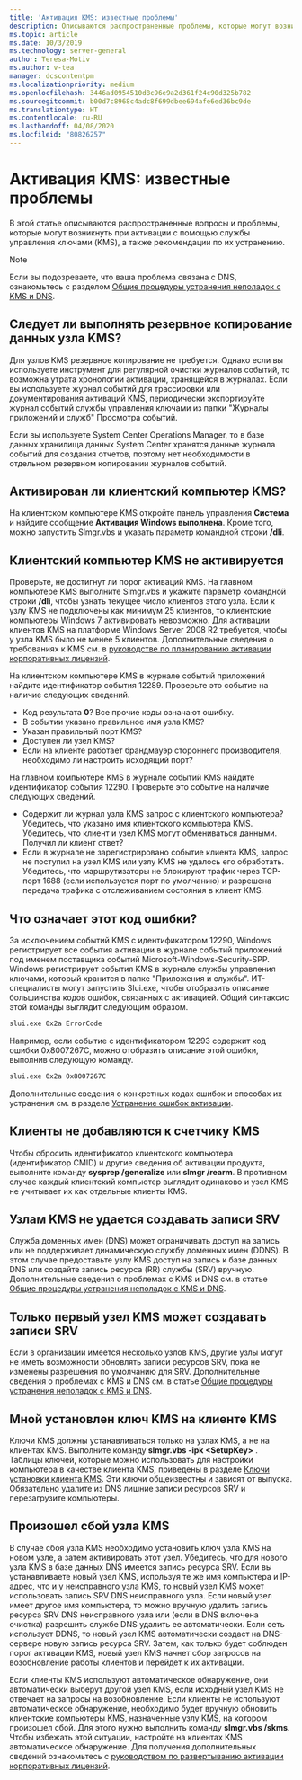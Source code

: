```yaml
---
title: 'Активация KMS: известные проблемы'
description: Описываются распространенные проблемы, которые могут возникнуть во время активации KMS, а также приводятся рекомендации по их устранению.
ms.topic: article
ms.date: 10/3/2019
ms.technology: server-general
author: Teresa-Motiv
ms.author: v-tea
manager: dcscontentpm
ms.localizationpriority: medium
ms.openlocfilehash: 3446ad0954510d8c96e9a2d361f24c90d325b782
ms.sourcegitcommit: b00d7c8968c4adc8f699dbee694afe6ed36bc9de
ms.translationtype: HT
ms.contentlocale: ru-RU
ms.lasthandoff: 04/08/2020
ms.locfileid: "80826257"
---
```

# <a name="kms-activation-known-issues"></a>Активация KMS: известные проблемы

В этой статье описываются распространенные вопросы и проблемы, которые могут возникнуть при активации с помощью службы управления ключами (KMS), а также рекомендации по их устранению.

> [!NOTE]
> Если вы подозреваете, что ваша проблема связана с DNS, ознакомьтесь с разделом [Общие процедуры устранения неполадок с KMS и DNS](common-troubleshooting-procedures-kms-dns.md).

## <a name="should-i-back-up-kms-host-information"></a>Следует ли выполнять резервное копирование данных узла KMS?

Для узлов KMS резервное копирование не требуется. Однако если вы используете инструмент для регулярной очистки журналов событий, то возможна утрата хронологии активации, хранящейся в журналах. Если вы используете журнал событий для трассировки или документирования активаций KMS, периодически экспортируйте журнал событий службы управления ключами из папки "Журналы приложений и служб" Просмотра событий.

Если вы используете System Center Operations Manager, то в базе данных хранилища данных System Center хранятся данные журнала событий для создания отчетов, поэтому нет необходимости в отдельном резервном копировании журналов событий.

## <a name="is-the-kms-client-computer-activated"></a>Активирован ли клиентский компьютер KMS?

На клиентском компьютере KMS откройте панель управления **Система** и найдите сообщение **Активация Windows выполнена**. Кроме того, можно запустить Slmgr.vbs и указать параметр командной строки **/dli**.

## <a name="the-kms-client-computer-does-not-activate"></a>Клиентский компьютер KMS не активируется

Проверьте, не достигнут ли порог активаций KMS. На главном компьютере KMS выполните Slmgr.vbs и укажите параметр командной строки **/dli**, чтобы узнать текущее число клиентов этого узла. Если к узлу KMS не подключены как минимум 25 клиентов, то клиентские компьютеры Windows 7 активировать невозможно. Для активации клиентов KMS на платформе Windows Server 2008 R2 требуется, чтобы у узла KMS было не менее 5 клиентов. Дополнительные сведения о требованиях к KMS см. в [руководстве по планированию активации корпоративных лицензий](https://go.microsoft.com/fwlink/?linkid=155926). 

На клиентском компьютере KMS в журнале событий приложений найдите идентификатор события 12289. Проверьте это событие на наличие следующих сведений.

- Код результата **0**? Все прочие коды означают ошибку.
- В событии указано правильное имя узла KMS?
- Указан правильный порт KMS?
- Доступен ли узел KMS?
- Если на клиенте работает брандмауэр стороннего производителя, необходимо ли настроить исходящий порт?

На главном компьютере KMS в журнале событий KMS найдите идентификатор события 12290. Проверьте это событие на наличие следующих сведений.

- Содержит ли журнал узла KMS запрос с клиентского компьютера? Убедитесь, что указано имя клиентского компьютера KMS. Убедитесь, что клиент и узел KMS могут обмениваться данными. Получил ли клиент ответ?
- Если в журнале не зарегистрировано событие клиента KMS, запрос не поступил на узел KMS или узлу KMS не удалось его обработать. Убедитесь, что маршрутизаторы не блокируют трафик через TCP-порт 1688 (если используется порт по умолчанию) и разрешена передача трафика с отслеживанием состояния в клиент KMS.

## <a name="what-does-this-error-code-mean"></a>Что означает этот код ошибки?

За исключением событий KMS с идентификатором 12290, Windows регистрирует все события активации в журнале событий приложений под именем поставщика событий Microsoft-Windows-Security-SPP. Windows регистрирует события KMS в журнале службы управления ключами, который хранится в папке "Приложения и службы". ИТ-специалисты могут запустить Slui.exe, чтобы отобразить описание большинства кодов ошибок, связанных с активацией. Общий синтаксис этой команды выглядит следующим образом.

```cmd
slui.exe 0x2a ErrorCode
```

Например, если событие с идентификатором 12293 содержит код ошибки 0x8007267C, можно отобразить описание этой ошибки, выполнив следующую команду.

```cmd
slui.exe 0x2a 0x8007267C
```

Дополнительные сведения о конкретных кодах ошибок и способах их устранения см. в разделе [Устранение ошибок активации](activation-error-codes.md).

## <a name="clients-are-not-adding-to-the-kms-count"></a>Клиенты не добавляются к счетчику KMS

Чтобы сбросить идентификатор клиентского компьютера (идентификатор CMID) и другие сведения об активации продукта, выполните команду **sysprep /generalize** или **slmgr /rearm**. В противном случае каждый клиентский компьютер выглядит одинаково и узел KMS не учитывает их как отдельные клиенты KMS.

## <a name="kms-hosts-are-unable-to-create-srv-records"></a>Узлам KMS не удается создавать записи SRV

Служба доменных имен (DNS) может ограничивать доступ на запись или не поддерживает динамическую службу доменных имен (DDNS). В этом случае предоставьте узлу KMS доступ на запись к базе данных DNS или создайте запись ресурса (RR) службы (SRV) вручную. Дополнительные сведения о проблемах с KMS и DNS см. в статье [Общие процедуры устранения неполадок с KMS и DNS](common-troubleshooting-procedures-kms-dns.md).

## <a name="only-the-first-kms-host-is-able-to-create-srv-records"></a>Только первый узел KMS может создавать записи SRV

Если в организации имеется несколько узлов KMS, другие узлы могут не иметь возможности обновлять записи ресурсов SRV, пока не изменены разрешения по умолчанию для SRV. Дополнительные сведения о проблемах с KMS и DNS см. в статье [Общие процедуры устранения неполадок с KMS и DNS](common-troubleshooting-procedures-kms-dns.md).

## <a name="i-installed-a-kms-key-on-the-kms-client"></a>Мной установлен ключ KMS на клиенте KMS

Ключи KMS должны устанавливаться только на узлах KMS, а не на клиентах KMS. Выполните команду **slmgr.vbs -ipk &lt;SetupKey&gt;** . Таблицы ключей, которые можно использовать для настройки компьютера в качестве клиента KMS, приведены в разделе [Ключи установки клиента KMS](KMSclientkeys.md). Эти ключи общеизвестны и зависят от выпуска. Обязательно удалите из DNS лишние записи ресурсов SRV и перезагрузите компьютеры.

## <a name="a-kms-host-failed"></a>Произошел сбой узла KMS

В случае сбоя узла KMS необходимо установить ключ узла KMS на новом узле, а затем активировать этот узел. Убедитесь, что для нового узла KMS в базе данных DNS имеется запись ресурса SRV. Если вы устанавливаете новый узел KMS, используя те же имя компьютера и IP-адрес, что и у неисправного узла KMS, то новый узел KMS может использовать запись SRV DNS неисправного узла. Если новый узел имеет другое имя компьютера, то можно вручную удалить запись ресурса SRV DNS неисправного узла или (если в DNS включена очистка) разрешить службе DNS удалить ее автоматически. Если сеть использует DDNS, то новый узел KMS автоматически создаст на DNS-сервере новую запись ресурса SRV. Затем, как только будет соблюден порог активации KMS, новый узел KMS начнет сбор запросов на возобновление работы клиентов и перейдет к их активации.

Если клиенты KMS используют автоматическое обнаружение, они автоматически выберут другой узел KMS, если исходный узел KMS не отвечает на запросы на возобновление. Если клиенты не используют автоматическое обнаружение, необходимо будет вручную обновить клиентские компьютеры KMS, назначенные узлу KMS, на котором произошел сбой. Для этого нужно выполнить команду **slmgr.vbs /skms**. Чтобы избежать этой ситуации, настройте на клиентах KMS автоматическое обнаружение. Для получения дополнительных сведений ознакомьтесь с [руководством по развертыванию активации корпоративных лицензий](https://go.microsoft.com/fwlink/?linkid=150083).
